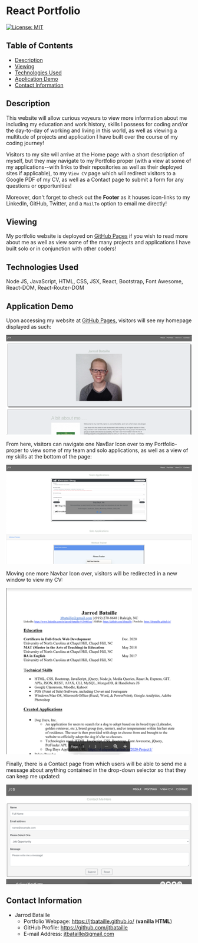 # React Portfolio
[![License: MIT](https://img.shields.io/badge/License-MIT-yellow.svg)](https://opensource.org/licenses/MIT)

## Table of Contents
* [Description](#description)
* [Viewing](#viewing)
* [Technologies Used](#technologies-used)
* [Application Demo](#application-demo)
* [Contact Information](#contact-information)

## Description
This website will allow curious voyeurs to view more information about me including my education and work history, skills I possess for coding and/or the day-to-day of working and living in this world, as well as viewing a multitude of projects and application I have built over the course of my coding journey!

Visitors to my site will arrive at the Home page with a short description of myself, but they may navigate to my Portfolio proper (with a view at some of my applications--with links to their repositories as well as their deployed sites if applicable), to my ```View CV``` page which will redirect visitors to a Google PDF of my CV, as well as a Contact page to submit a form for any questions or opportunities!

Moreover, don't forget to check out the **Footer** as it houses icon-links to my LinkedIn, GitHub, Twitter, and a ```MailTo``` option to email me directly!

## Viewing
My portfolio website is deployed on [GitHub Pages](#) if you wish to read more about me as well as view some of the many projects and applications I have built solo or in conjunction with other coders!

## Technologies Used
Node JS, JavaScript, HTML, CSS, JSX, React, Bootstrap, Font Awesome, React-DOM, React-Router-DOM

## Application Demo
Upon accessing my website at [GitHub Pages](#), visitors will see my homepage displayed as such:

![startPage](src/imgs/homePage.png)


From here, visitors can navigate one NavBar Icon over to my Portfolio-proper to view some of my team and solo applications, as well as a view of my skills at the bottom of the page:

![portfolioPage](src/imgs/portfolioPage.png)

Moving one more Navbar Icon over, visitors will be redirected in a new window to view my CV:

![viewCVPage](src/imgs/viewCVPage.png)

Finally, there is a Contact page from which users will be able to send me a message about anything contained in the drop-down selector so that they can keep me updated:

![contactPage](src/imgs/contactPage.png)

## Contact Information
* Jarrod Bataille
  * Portfolio Webpage: https://jtbataille.github.io/ (**vanilla HTML**)
  * GitHub Profile: https://github.com/jtbataille
  * E-mail Address: jtbataille@gmail.com